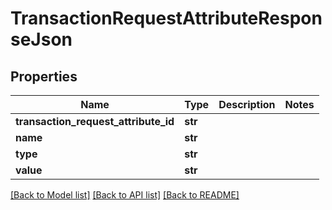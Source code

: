 # TransactionRequestAttributeResponseJson

## Properties
Name | Type | Description | Notes
------------ | ------------- | ------------- | -------------
**transaction_request_attribute_id** | **str** |  | 
**name** | **str** |  | 
**type** | **str** |  | 
**value** | **str** |  | 

[[Back to Model list]](../README.md#documentation-for-models) [[Back to API list]](../README.md#documentation-for-api-endpoints) [[Back to README]](../README.md)


